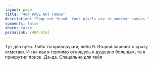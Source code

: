 ```yaml
---
layout: page
title: "404 PAGE NOT FOUND"
description: "Page not found. Your pixels are in another canvas."
comments: false
share: false
permalink: /404.html
---  
```


Тут два пути. Либо ты криворукий, либо Я. Второй вариант я сразу отметаю. И так как я терпимо отношусь к душевно больным, то я прикрутил поиск. Да-да. Спецально для тебя
<script type="text/javascript">
  var GOOG_FIXURL_LANG = 'en';
  var GOOG_FIXURL_SITE = '{{ site.url }}'
</script>
<script type="text/javascript"
  src="//linkhelp.clients.google.com/tbproxy/lh/wm/fixurl.js">
</script>

